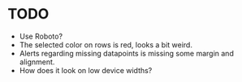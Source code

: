 # TODO

- Use Roboto?
- The selected color on rows is red, looks a bit weird.
- Alerts regarding missing datapoints is missing some margin and alignment.
- How does it look on low device widths?
